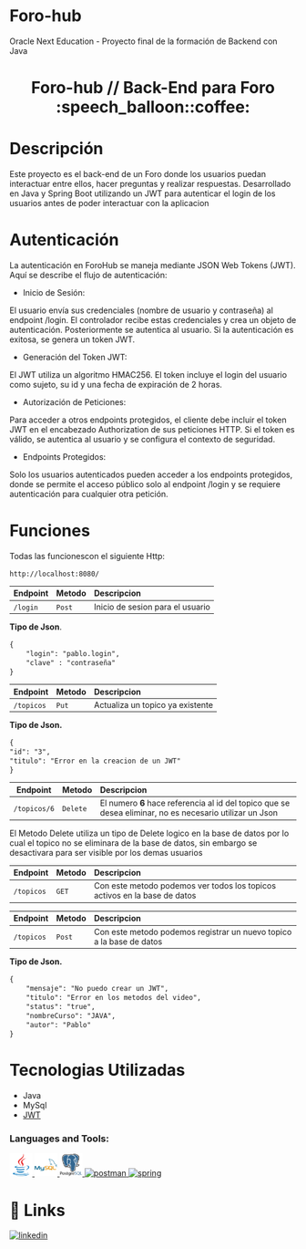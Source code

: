 # Foro-hub
Oracle Next Education - Proyecto final de la formación de Backend con Java 



<h1 align="center"> Foro-hub // Back-End para Foro :speech_balloon::coffee: </h1>







# Descripción
Este proyecto es el back-end de un Foro donde los usuarios puedan interactuar entre ellos, hacer preguntas y realizar respuestas. Desarrollado en Java y Spring Boot utilizando un JWT para autenticar el login de los usuarios antes de poder interactuar con la aplicacion


# Autenticación

La autenticación en ForoHub se maneja mediante JSON Web Tokens (JWT). Aquí se describe el flujo de autenticación:

- Inicio de Sesión:

El usuario envía sus credenciales (nombre de usuario y contraseña) al endpoint /login.
El controlador recibe estas credenciales y crea un objeto de autenticación.
Posteriormente se autentica al usuario. Si la autenticación es exitosa, se genera un token JWT.

- Generación del Token JWT:

El JWT utiliza un algoritmo HMAC256.
El token incluye el login del usuario como sujeto, su id y una fecha de expiración de 2 horas.

- Autorización de Peticiones:

Para acceder a otros endpoints protegidos, el cliente debe incluir el token JWT en el encabezado Authorization de sus peticiones HTTP.
Si el token es válido, se autentica al usuario y se configura el contexto de seguridad.

- Endpoints Protegidos:

Solo los usuarios autenticados pueden acceder a los endpoints protegidos, donde se permite el acceso público solo al endpoint /login y se requiere autenticación para cualquier otra petición.


# Funciones

Todas las funcionescon el siguiente Http:
```http
http://localhost:8080/
```


| Endpoint | Metodo     | Descripcion                |
| :-------- | :------- | :------------------------- |
| `/login` | `Post` |   Inicio de sesion para el  usuario |

**Tipo de Json**.

```http
{
	"login": "pablo.login",
	"clave" : "contraseña"
}
```


| Endpoint | Metodo     | Descripcion                |
| :-------- | :------- | :------------------------- |
| `/topicos` | `Put` | Actualiza un topico ya existente |

**Tipo de Json.**

```http
{
"id": "3",
"titulo": "Error en la creacion de un JWT"
}

```


| Endpoint | Metodo     | Descripcion|
| ------- | :------- | :-----------|
| `/topicos/6`      | `Delete` | El numero **6** hace referencia al id del topico que se desea eliminar, no es necesario utilizar un Json |


El Metodo Delete utiliza un tipo de Delete logico en la base de datos por lo cual el topico no se eliminara de la base de datos, sin embargo se desactivara para ser visible por los demas usuarios



| Endpoint | Metodo     | Descripcion                |
| :-------- | :------- | :------------------------- |
| `/topicos` | `GET` | Con este metodo podemos ver todos los topicos activos en la base de datos |

| Endpoint | Metodo     | Descripcion                |
| :-------- | :------- | :------------------------- |
| `/topicos` | `Post` | Con este metodo podemos registrar un nuevo topico a la base de datos |


**Tipo de Json.**

```http
{
    "mensaje": "No puedo crear un JWT",
	"titulo": "Error en los metodos del video",
    "status": "true",
    "nombreCurso": "JAVA",
	"autor": "Pablo"
}

```




# Tecnologias Utilizadas
- Java
- MySql
- [JWT](https://jwt.io/)







<h3 align="left">Languages and Tools:</h3>
<p align="left"> <a href="https://www.java.com" target="_blank" rel="noreferrer"> <img src="https://raw.githubusercontent.com/devicons/devicon/master/icons/java/java-original.svg" alt="java" width="40" height="40"/> </a> <a href="https://www.mysql.com/" target="_blank" rel="noreferrer"> <img src="https://raw.githubusercontent.com/devicons/devicon/master/icons/mysql/mysql-original-wordmark.svg" alt="mysql" width="40" height="40"/> </a> <a href="https://www.postgresql.org" target="_blank" rel="noreferrer"> <img src="https://raw.githubusercontent.com/devicons/devicon/master/icons/postgresql/postgresql-original-wordmark.svg" alt="postgresql" width="40" height="40"/> </a> <a href="https://postman.com" target="_blank" rel="noreferrer"> <img src="https://www.vectorlogo.zone/logos/getpostman/getpostman-icon.svg" alt="postman" width="40" height="40"/> </a> <a href="https://spring.io/" target="_blank" rel="noreferrer"> <img src="https://www.vectorlogo.zone/logos/springio/springio-icon.svg" alt="spring" width="40" height="40"/> </a> </p>



# 🔗 Links

[![linkedin](https://img.shields.io/badge/linkedin-0A66C2?style=for-the-badge&logo=linkedin&logoColor=white)](https://www.linkedin.com/in/jean-angel-gomez-ramirez/)


